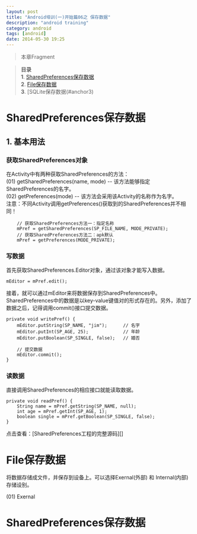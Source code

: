 ```yaml
---
layout: post
title: "Android培训(一)开始篇06之 保存数据"
description: "android training"
category: android
tags: [android]
date: 2014-05-30 19:25
---
```


> 本章Fragment

> **目录**  
> **1**. [SharedPreferences保存数据](#anchor1)  
> **2**. [File保存数据](#anchor2)  
> **3**. [SQLite保存数据(#anchor3)  


<a name="anchor1"></a>
# SharedPreferences保存数据

## 1. 基本用法

### 获取SharedPreferences对象

在Activity中有两种获取SharedPreferences的方法：   
(01) getSharedPreferences(name, mode) -- 该方法能够指定SharedPreferences的名字。  
(02) getPreferences(mode) -- 该方法会采用该Activity的名称作为名字。  
注意：不同Activity调用getPreferences()获取到的SharedPreferences并不相同！

        // 获取SharedPreferences方法一：指定名称
        mPref = getSharedPreferences(SP_FILE_NAME, MODE_PRIVATE); 
        // 获取SharedPreferences方法二：apk默认
        mPref = getPreferences(MODE_PRIVATE);


### 写数据

首先获取SharedPreferences.Editor对象，通过该对象才能写入数据。

    mEditor = mPref.edit();

接着，就可以通过mEditor来将数据保存到SharedPreferences中。SharedPreferences中的数据是以key-value键值对的形式存在的。另外，添加了数据之后，记得调用commit()接口提交数据。

    private void writePref() {
        mEditor.putString(SP_NAME, "jim");      // 名字
        mEditor.putInt(SP_AGE, 25);             // 年龄
        mEditor.putBoolean(SP_SINGLE, false);   // 婚否

        // 提交数据
        mEditor.commit();
    }   

### 读数据

直接调用SharedPreferences的相应接口就能读取数据。

    private void readPref() {
        String name = mPref.getString(SP_NAME, null); 
        int age = mPref.getInt(SP_AGE, 1); 
        boolean single = mPref.getBoolean(SP_SINGLE, false); 
    }   

点击查看：[SharedPreferences工程的完整源码][]

<a name="anchor2"></a>
# File保存数据

将数据存储成文件，并保存到设备上。可以选择Exernal(外部) 和 Internal(内部)存储设别。

(01) Exernal


<a name="anchor3"></a>
# SharedPreferences保存数据

